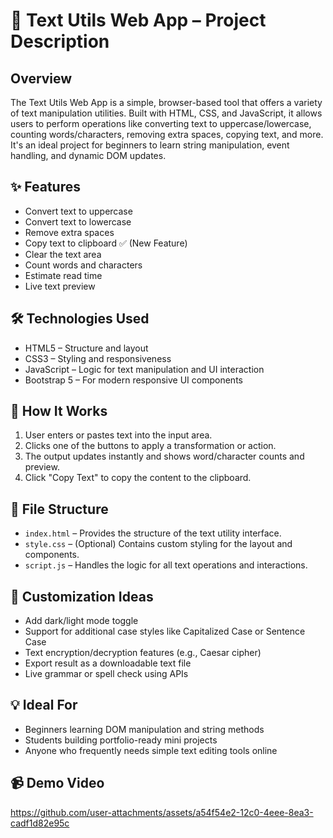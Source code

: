 
  <h1>📝 Text Utils Web App – Project Description</h1>

  <h2>Overview</h2>
  <p>
    The Text Utils Web App is a simple, browser-based tool that offers a variety of text manipulation utilities.
    Built with HTML, CSS, and JavaScript, it allows users to perform operations like converting text to uppercase/lowercase,
    counting words/characters, removing extra spaces, copying text, and more. It's an ideal project for beginners to learn string manipulation,
    event handling, and dynamic DOM updates.
  </p>

  <h2>✨ Features</h2>
  <ul>
    <li>Convert text to uppercase</li>
    <li>Convert text to lowercase</li>
    <li>Remove extra spaces</li>
    <li>Copy text to clipboard ✅ (New Feature)</li>
    <li>Clear the text area</li>
    <li>Count words and characters</li>
    <li>Estimate read time</li>
    <li>Live text preview</li>
  </ul>

  <h2>🛠️ Technologies Used</h2>
  <ul>
    <li>HTML5 – Structure and layout</li>
    <li>CSS3 – Styling and responsiveness</li>
    <li>JavaScript – Logic for text manipulation and UI interaction</li>
    <li>Bootstrap 5 – For modern responsive UI components</li>
  </ul>

  <h2>🚀 How It Works</h2>
  <ol>
    <li>User enters or pastes text into the input area.</li>
    <li>Clicks one of the buttons to apply a transformation or action.</li>
    <li>The output updates instantly and shows word/character counts and preview.</li>
    <li>Click "Copy Text" to copy the content to the clipboard.</li>
  </ol>

  <h2>📁 File Structure</h2>
  <ul>
    <li><code>index.html</code> – Provides the structure of the text utility interface.</li>
    <li><code>style.css</code> – (Optional) Contains custom styling for the layout and components.</li>
    <li><code>script.js</code> – Handles the logic for all text operations and interactions.</li>
  </ul>

  <h2>🔧 Customization Ideas</h2>
  <ul>
    <li>Add dark/light mode toggle</li>
    <li>Support for additional case styles like Capitalized Case or Sentence Case</li>
    <li>Text encryption/decryption features (e.g., Caesar cipher)</li>
    <li>Export result as a downloadable text file</li>
    <li>Live grammar or spell check using APIs</li>
  </ul>

  <h2>💡 Ideal For</h2>
  <ul>
    <li>Beginners learning DOM manipulation and string methods</li>
    <li>Students building portfolio-ready mini projects</li>
    <li>Anyone who frequently needs simple text editing tools online</li>
  </ul>

  <h2>📹 Demo Video</h2>

https://github.com/user-attachments/assets/a54f54e2-12c0-4eee-8ea3-cadf1d82e95c

